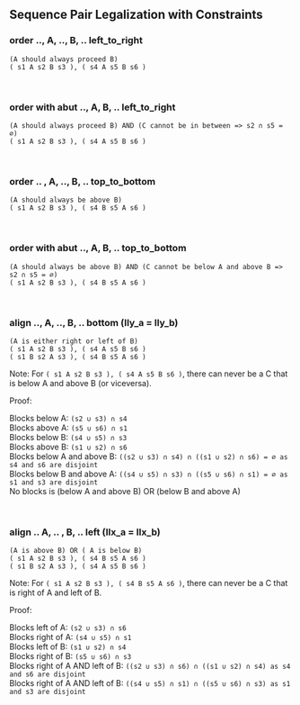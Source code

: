 ## Sequence Pair Legalization with Constraints

### order .., A, .., B, .. left_to_right
```
(A should always proceed B)
( s1 A s2 B s3 ), ( s4 A s5 B s6 )
```

&nbsp;
### order with abut .., A, B, .. left_to_right
```
(A should always proceed B) AND (C cannot be in between => s2 ∩ s5 = ∅)
( s1 A s2 B s3 ), ( s4 A s5 B s6 )
```

&nbsp;
### order .. , A, .., B, .. top_to_bottom
```
(A should always be above B)
( s1 A s2 B s3 ), ( s4 B s5 A s6 )
```

&nbsp;
### order with abut .., A, B, .. top_to_bottom
```
(A should always be above B) AND (C cannot be below A and above B => s2 ∩ s5 = ∅)
( s1 A s2 B s3 ), ( s4 B s5 A s6 )
```

&nbsp;
### align .., A, .., B, ..  bottom (lly_a = lly_b)
```
(A is either right or left of B)
( s1 A s2 B s3 ), ( s4 A s5 B s6 )
( s1 B s2 A s3 ), ( s4 B s5 A s6 )
```
Note: For `( s1 A s2 B s3 ), ( s4 A s5 B s6 )`, there can never be a C that is below A and above B (or viceversa).

Proof:

Blocks below A: `(s2 ∪ s3) ∩ s4`  
Blocks above A: `(s5 ∪ s6) ∩ s1`  
Blocks below B: `(s4 ∪ s5) ∩ s3`  
Blocks above B: `(s1 ∪ s2) ∩ s6`  
Blocks below A and above B: `((s2 ∪ s3) ∩ s4) ∩ ((s1 ∪ s2) ∩ s6) = ∅ as s4 and s6 are disjoint`  
Blocks below B and above A: `((s4 ∪ s5) ∩ s3) ∩ ((s5 ∪ s6) ∩ s1) = ∅ as s1 and s3 are disjoint`  
No blocks is (below A and above B) OR (below B and above A) 

&nbsp;
### align .. A, .. , B, .. left (llx_a = llx_b)
```
(A is above B) OR ( A is below B) 
( s1 A s2 B s3 ), ( s4 B s5 A s6 )
( s1 B s2 A s3 ), ( s4 A s5 B s6 )
```
Note: For `( s1 A s2 B s3 ), ( s4 B s5 A s6 )`, there can never be a C that is right of A and left of B.

Proof:

Blocks left of A: `(s2 ∪ s3) ∩ s6`  
Blocks right of A: `(s4 ∪ s5) ∩ s1`  
Blocks left  of B: `(s1 ∪ s2) ∩ s4`  
Blocks right  of B: `(s5 ∪ s6) ∩ s3`  
Blocks right of A AND left of B: `((s2 ∪ s3) ∩ s6) ∩ ((s1 ∪ s2) ∩ s4) as s4 and s6 are disjoint`  
Blocks right of A AND left of B: `((s4 ∪ s5) ∩ s1) ∩ ((s5 ∪ s6) ∩ s3) as s1 and s3 are disjoint`
